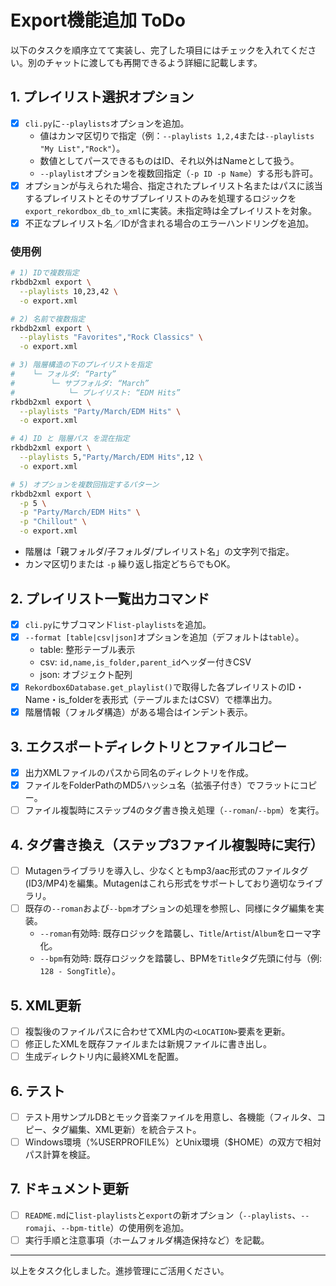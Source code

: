 # Export機能追加 ToDo

以下のタスクを順序立てて実装し、完了した項目にはチェックを入れてください。別のチャットに渡しても再開できるよう詳細に記載します。

## 1. プレイリスト選択オプション
- [x] `cli.py`に`--playlists`オプションを追加。
    - 値はカンマ区切りで指定（例：`--playlists 1,2,4`または`--playlists "My List","Rock"`）。
    - 数値としてパースできるものはID、それ以外はNameとして扱う。
    - `--playlist`オプションを複数回指定（`-p ID -p Name`）する形も許可。
- [x] オプションが与えられた場合、指定されたプレイリスト名またはパスに該当するプレイリストとそのサブプレイリストのみを処理するロジックを`export_rekordbox_db_to_xml`に実装。未指定時は全プレイリストを対象。
- [x] 不正なプレイリスト名／IDが含まれる場合のエラーハンドリングを追加。

### 使用例
```bash
# 1) IDで複数指定
rkbdb2xml export \
  --playlists 10,23,42 \
  -o export.xml

# 2) 名前で複数指定
rkbdb2xml export \
  --playlists "Favorites","Rock Classics" \
  -o export.xml

# 3) 階層構造の下のプレイリストを指定
#    └─ フォルダ: “Party”
#        └─ サブフォルダ: “March”
#            └─ プレイリスト: “EDM Hits”
rkbdb2xml export \
  --playlists "Party/March/EDM Hits" \
  -o export.xml

# 4) ID と 階層パス を混在指定
rkbdb2xml export \
  --playlists 5,"Party/March/EDM Hits",12 \
  -o export.xml

# 5) オプションを複数回指定するパターン
rkbdb2xml export \
  -p 5 \
  -p "Party/March/EDM Hits" \
  -p "Chillout" \
  -o export.xml
```
- 階層は「親フォルダ/子フォルダ/プレイリスト名」の文字列で指定。
- カンマ区切りまたは `-p` 繰り返し指定どちらでもOK。

## 2. プレイリスト一覧出力コマンド
- [x] `cli.py`にサブコマンド`list-playlists`を追加。
- [x] `--format [table|csv|json]`オプションを追加（デフォルトは`table`）。
    - table: 整形テーブル表示
    - csv: `id,name,is_folder,parent_id`ヘッダー付きCSV
    - json: オブジェクト配列
- [x] `Rekordbox6Database.get_playlist()`で取得した各プレイリストのID・Name・is_folderを表形式（テーブルまたはCSV）で標準出力。
- [x] 階層情報（フォルダ構造）がある場合はインデント表示。

## 3. エクスポートディレクトリとファイルコピー
- [x] 出力XMLファイルのパスから同名のディレクトリを作成。
- [x] ファイルをFolderPathのMD5ハッシュ名（拡張子付き）でフラットにコピー。
- [ ] ファイル複製時にステップ4のタグ書き換え処理（`--roman`/`--bpm`）を実行。

## 4. タグ書き換え（ステップ3ファイル複製時に実行）
- [ ] Mutagenライブラリを導入し、少なくともmp3/aac形式のファイルタグ(ID3/MP4)を編集。Mutagenはこれら形式をサポートしており適切なライブラリ。
- [ ] 既存の`--roman`および`--bpm`オプションの処理を参照し、同様にタグ編集を実装。
    - `--roman`有効時: 既存ロジックを踏襲し、`Title`/`Artist`/`Album`をローマ字化。
    - `--bpm`有効時: 既存ロジックを踏襲し、BPMを`Title`タグ先頭に付与（例: `128 - SongTitle`）。

## 5. XML更新
- [ ] 複製後のファイルパスに合わせてXML内の`<LOCATION>`要素を更新。
- [ ] 修正したXMLを既存ファイルまたは新規ファイルに書き出し。
- [ ] 生成ディレクトリ内に最終XMLを配置。

## 6. テスト
- [ ] テスト用サンプルDBとモック音楽ファイルを用意し、各機能（フィルタ、コピー、タグ編集、XML更新）を統合テスト。
- [ ] Windows環境（%USERPROFILE%）とUnix環境（$HOME）の双方で相対パス計算を検証。

## 7. ドキュメント更新
- [ ] `README.md`に`list-playlists`と`export`の新オプション（`--playlists`、`--romaji`、`--bpm-title`）の使用例を追加。
- [ ] 実行手順と注意事項（ホームフォルダ構造保持など）を記載。

---

以上をタスク化しました。進捗管理にご活用ください。
